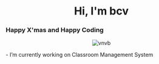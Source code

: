 <h1 align="center">Hi, I'm bcv</h1>
<h3 align="left">Happy X'mas and Happy Coding</h3>
<!--  -->
<p align="center"> <img src="https://komarev.com/ghpvc/?username=vnvb&label=Profile%20views&color=0e75b6&style=flat" alt="vnvb" /> </p>- I’m currently working on Classroom Management System



